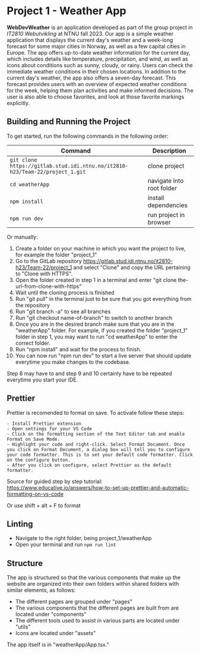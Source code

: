 # Project 1 - Weather App
**WebDevWeather** is an application developed as part of the group project in *IT2810 Webutvikling* at NTNU fall 2023. Our app is a simple weather application that displays the current day's weather and a week-long forecast for some major cities in Norway, as well as a few capital cities in Europe. The app offers up-to-date weather information for the current day, which includes details like temperature, precipitation, and wind, as well as icons about conditions such as sunny, cloudy, or rainy. Users can check the immediate weather conditions in their chosen locations. In addition to the current day's weather, the app also offers a seven-day forecast. This forecast provides users with an overview of expected weather conditions for the week, helping them plan activities and make informed decisions. The user is also able to choose favorites, and look at those favorite markings explicitly.

## Building and Running the Project
To get started, run the following commands in the following order:

| Command                                                                       | Description                                        |
| ----------------------------------------------------------------------------- | -------------------------------------------------- |
| `git clone https://gitlab.stud.idi.ntnu.no/it2810-h23/Team-22/project_1.git ` | clone project                                      |
| `cd weatherApp`                                                               | navigate into root folder                          |
| `npm install`                                                                 | install dependencies                               |
| `npm run dev`                                                                 | run project in browser                             |

Or manually:

1. Create a folder on your machine in which you want the project to live, for example the folder "project_1"
2. Go to the GitLab repository https://gitlab.stud.idi.ntnu.no/it2810-h23/Team-22/project_1 and select "Clone" and copy the URL pertaining to "Clone with HTTPS".
3. Open the folder created in step 1 in a terminal and enter "git clone the-url-from-clone-with-https"
4. Wait until the cloning process is finished
5. Run "git pull" in the terminal just to be sure that you got everything from the repository
6. Run "git branch -a" to see all branches
7. Run "git checkout name-of-branch" to switch to another branch
8. Once you are in the desired branch make sure that you are in the "weatherApp" folder. For example, if you created the folder "project_1" folder in step 1, you may want to run "cd weatherApp" to enter the correct folder.
9. Run "npm install" and wait for the process to finish.
10. You can now run "npm run dev" to start a live server that should update everytime you make changes to the codebase.

Step 8 may have to and step 9 and 10 certainly have to be repeated everytime you start your IDE. 

## Prettier

Prettier is recomended to format on save. To activate follow these steps:

```
- Install Prettier extension
- Open settings for your VS Code
- Click on the formatting section of the Text Editor tab and enable Format on Save Mode.
- Highlight your code and right-click. Select Format Document. Once you click on Format Document, a dialog box will tell you to configure your code formatter. This is to set your default code formatter. Click on the configure button.
- After you click on configure, select Prettier as the default formatter.
```

Source for guided step by step tutorial: https://www.educative.io/answers/how-to-set-up-prettier-and-automatic-formatting-on-vs-code

Or use shift + alt + F to format

## Linting
- Navigate to the right folder, being project_1/weatherApp
- Open your terminal and run `npm run lint` 

## Structure
The app is structured so that the various components that make up the website are organized into their own folders within shared folders with similar elements, as follows:
* The different pages are grouped under "pages"
* The various components that the different pages are built from are located under "components"
* The different tools used to assist in various parts are located under "utils"
* Icons are located under "assets"

The app itself is in "weatherApp/App.tsx."